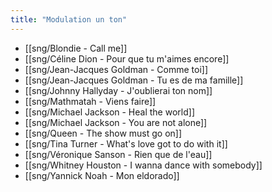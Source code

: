 ```yaml
---
title: "Modulation un ton"
---
```


- [[sng/Blondie - Call me]]
- [[sng/Céline Dion - Pour que tu m'aimes encore]]
- [[sng/Jean-Jacques Goldman - Comme toi]]
- [[sng/Jean-Jacques Goldman - Tu es de ma famille]]
- [[sng/Johnny Hallyday - J'oublierai ton nom]]
- [[sng/Mathmatah - Viens faire]]
- [[sng/Michael Jackson - Heal the world]]
- [[sng/Michael Jackson - You are not alone]]
- [[sng/Queen - The show must go on]]
- [[sng/Tina Turner - What's love got to do with it]]
- [[sng/Véronique Sanson - Rien que de l'eau]]
- [[sng/Whitney Houston - I wanna dance with somebody]]
- [[sng/Yannick Noah - Mon eldorado]]
